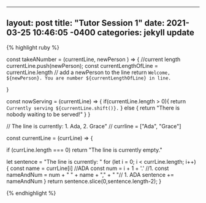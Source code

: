 
---
layout: post
title:  "Tutor Session 1"
date:   2021-03-25 10:46:05 -0400
categories: jekyll update
---




{% highlight ruby %}


const takeANumber = (currentLine, newPerson ) => {
  //current length
  currentLine.push(newPerson);
  const currentLengthOfLine = currentLine.length
  // add a newPerson to the line
  return `Welcome, ${newPerson}. You are number ${currentLengthOfLine} in line.`

}

const nowServing = (currentLine) => {
  if(currentLine.length > 0){
      return `Currently serving ${currentLine.shift()}.`
  } else {
    return "There is nobody waiting to be served!"
  }
}

// The line is currently:   1. Ada, 2. Grace"
// currline = ["Ada", "Grace"]

const currentLine = (currLine) => {

  if (currLine.length === 0) return "The line is currently empty."

  let sentence = "The line is currently: "
  for (let i = 0; i < currLine.length; i++) {
    const name = currLine[i]  //ADA
    const num = i + 1 + '.'  //1.
    const nameAndNum = num + " " + name + "," + " "// 1. ADA
    sentence += nameAndNum
  }
  return sentence.slice(0,sentence.length-2);
}


{% endhighlight %}
